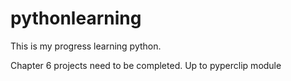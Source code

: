 # pythonlearning
This is my progress learning python.

Chapter 6 projects need to be completed. Up to pyperclip module


